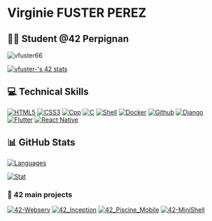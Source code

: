 # Virginie FUSTER PEREZ

## 👩‍🎓 Student @42 Perpignan 

<p align="left"> <img src="https://komarev.com/ghpvc/?username=vfuster66&label=Profile%20views&color=0e75b6&style=flat" alt="vfuster66" /> </p>


[![vfuster-'s 42 stats](https://badge42.coday.fr/api/v2/cltpx5zqv531101p4bte37ts1/stats?cursusId=21&coalitionId=319)](https://github.com/Coday-meric/badge42)

## 💻 Technical Skills
[![HTML5](https://img.shields.io/badge/html5-%23E34F26.svg?style=for-the-badge&logo=html5&logoColor=white)](https://github.com/vfuster66)
[![CSS3](https://img.shields.io/badge/css3-%231572B6.svg?style=for-the-badge&logo=css3&logoColor=white)](https://github.com/vfuster66)
[![Cpp](https://img.shields.io/badge/c++-%2300599C.svg?style=for-the-badge&logo=c%2B%2B&logoColor=white)](https://github.com/vfuster66)
[![C](https://img.shields.io/badge/c-%2300599C.svg?style=for-the-badge&logo=c&logoColor=white&color=blue)](https://github.com/vfuster66)
[![Shell](https://img.shields.io/badge/shell_script-%23121011.svg?style=for-the-badge&logo=gnu-bash&logoColor=white)](https://github.com/vfuster66)
[![Docker](https://img.shields.io/badge/docker-%230db7ed.svg?style=for-the-badge&logo=docker&logoColor=white)](https://github.com/vfuster66)
[![Github](https://img.shields.io/badge/github-%23121011.svg?style=for-the-badge&logo=github&logoColor=white&color=black)](https://github.com/vfuster66)
[![Django](https://img.shields.io/badge/django-%23092E20.svg?style=for-the-badge&logo=django&logoColor=white)](https://github.com/vfuster66)
[![Flutter](https://img.shields.io/badge/Flutter-%2302569B.svg?style=for-the-badge&logo=Flutter&logoColor=white)](https://github.com/vfuster66)
[![React Native](https://img.shields.io/badge/react_native-%2320232a.svg?style=for-the-badge&logo=react&logoColor=%2361DAFB)](https://github.com/vfuster66)

## 📊 GitHub Stats
[![Languages](https://github-readme-stats.vercel.app/api?username=vfuster66&show_icons=true&theme=vue-dark&hide_border=true&count_private=true&hide=issues&card_width=300)](https://github.com/vfuster66)

[![Stat](https://github-readme-stats.vercel.app/api/top-langs/?username=vfuster66&layout=compact&hide=roff&langs_count=8&show_icons=true&theme=vue-dark&hide_border=true)](https://github.com/vfuster66)



### 📂 42 main projects
[![42-Webserv](https://github-readme-stats.vercel.app/api/pin/?username=vfuster66&repo=42-Webserv&theme=vue-dark&hide_border=true)](https://github.com/vfuster66/42-Webserv.git)
[![42_Inception](https://github-readme-stats.vercel.app/api/pin/?username=vfuster66&repo=42_Inception&theme=vue-dark&hide_border=true)](https://github.com/vfuster66/42_Inception.git)
[![42_Piscine_Mobile](https://github-readme-stats.vercel.app/api/pin/?username=vfuster66&repo=piscine_mobile&theme=vue-dark&hide_border=true)](https://github.com/vfuster66/piscine_mobile.git)
[![42-MiniShell](https://github-readme-stats.vercel.app/api/pin/?username=vfuster66&repo=42-Minishell&theme=vue-dark&hide_border=true)](https://github.com/vfuster66/42-Minishell.git)

